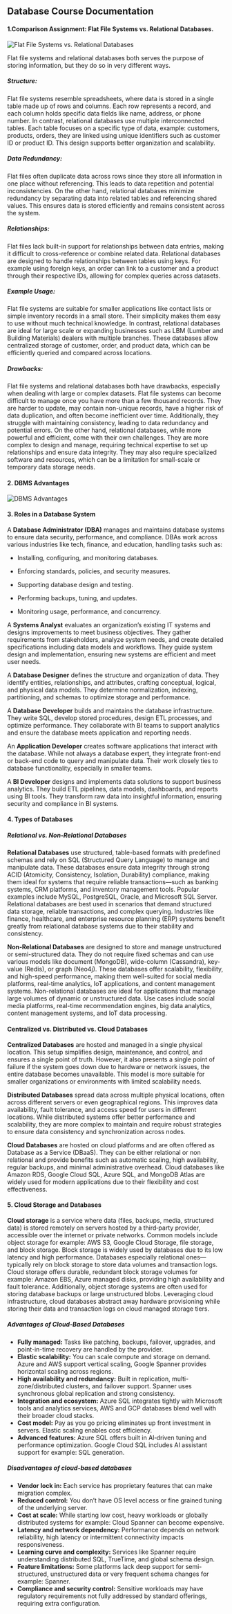 ## Database Course Documentation

#### 1.Comparison Assignment: Flat File Systems vs. Relational Databases.

![Flat File Systems vs. Relational Databases](images/Relational-Database-vs-Flat-File.jpg)

Flat file systems and relational databases both serves the purpose of storing information, but they do so in very different ways.
##### Structure:
  Flat file systems resemble spreadsheets, where data is stored in a single table made up of rows and columns. Each row represents a record, and each column holds specific data fields like name, address, or phone number.
  In contrast, relational databases use multiple interconnected tables. Each table focuses on a specific type of data, example: customers, products, orders, they are linked using unique identifiers such as customer ID or product ID. This design supports better organization and scalability.


##### Data Redundancy:
  Flat files often duplicate data across rows since they store all information in one place without referencing. This leads to data repetition and potential inconsistencies. 
  On the other hand, relational databases minimize redundancy by separating data into related tables and referencing shared values. This ensures data is stored efficiently and remains consistent across the system.


##### Relationships:
  Flat files lack built-in support for relationships between data entries, making it difficult to cross-reference or combine related data. Relational databases are designed to handle relationships between tables using keys.
  For example using foreign keys, an order can link to a customer and a product through their respective IDs, allowing for complex queries across datasets.


##### Example Usage:
  Flat file systems are suitable for smaller applications like contact lists or simple inventory records in a small store. Their simplicity makes them easy to use without much technical knowledge.
  In contrast, relational databases are ideal for large scale or expanding businesses such as LBM (Lumber and Building Materials) dealers with multiple branches. These databases allow centralized storage of customer, order, and product data, which can be efficiently queried and compared across locations.


##### Drawbacks:
  Flat file systems and relational databases both have drawbacks, especially when dealing with large or complex datasets. Flat file systems can become difficult to manage once you have more than a few thousand records.
  They are harder to update, may contain non-unique records, have a higher risk of data duplication, and often become inefficient over time. Additionally, they struggle with maintaining consistency, leading to data redundancy and potential errors.
  On the other hand, relational databases, while more powerful and efficient, come with their own challenges. They are more complex to design and manage, requiring technical expertise to set up relationships and ensure data integrity. They may also require specialized software and resources, which can be a limitation for small-scale or temporary data storage needs.

#### 2. DBMS Advantages
![DBMS Advantages](images/DBMS%20Advantages%20Mind%20map.png)

#### 3. Roles in a Database System
A **Database Administrator (DBA)** manages and maintains database systems to ensure data security, performance, and compliance. DBAs work across various industries like tech, finance, and education, handling tasks such as:
- Installing, configuring, and monitoring databases.

- Enforcing standards, policies, and security measures.

- Supporting database design and testing.

- Performing backups, tuning, and updates.

- Monitoring usage, performance, and concurrency.

A **Systems Analyst** evaluates an organization’s existing IT systems and designs improvements to meet business objectives. They gather requirements from stakeholders,
analyze system needs, and create detailed specifications including data models and workflows. They guide system design and implementation, ensuring new systems are efficient and meet user needs.

A **Database Designer** defines the structure and organization of data. They identify entities, relationships, and attributes, crafting conceptual, logical, and physical data models. They determine normalization,
indexing, partitioning, and schemas to optimize storage and performance. 

A **Database Developer** builds and maintains the database infrastructure. They write SQL, develop stored procedures, design ETL processes, and optimize performance. They collaborate with BI teams to support analytics and ensure the database meets application and reporting needs.

An **Application Developer** creates software applications that interact with the database. While not always a database expert, they integrate front-end or back-end code to query and manipulate data. Their work closely ties to database functionality, especially in smaller teams.

A **BI Developer** designs and implements data solutions to support business analytics. They build ETL pipelines, data models, dashboards, and reports using BI tools. They transform raw data into insightful information, ensuring security and compliance in BI systems.


#### 4. Types of Databases
##### Relational vs. Non‑Relational Databases
**Relational Databases** use structured, table-based formats with predefined schemas and rely on SQL (Structured Query Language) to manage and manipulate data. These databases ensure data integrity through strong ACID (Atomicity, Consistency, Isolation, Durability) compliance, making them ideal for systems that require reliable transactions—such as banking systems, CRM platforms, and inventory management tools. Popular examples include MySQL, PostgreSQL, Oracle, and Microsoft SQL Server.
Relational databases are best used in scenarios that demand structured data storage, reliable transactions, and complex querying. Industries like finance, healthcare, and enterprise resource planning (ERP) systems benefit greatly from relational database systems due to their stability and consistency.

**Non‑Relational Databases** are designed to store and manage unstructured or semi-structured data. They do not require fixed schemas and can use various models like document (MongoDB), wide-column (Cassandra), key-value (Redis), or graph (Neo4j). These databases offer scalability, flexibility, and high-speed performance, making them well-suited for social media platforms, real-time analytics, IoT applications, and content management systems.
Non-relational databases are ideal for applications that manage large volumes of dynamic or unstructured data. Use cases include social media platforms, real-time recommendation engines, big data analytics, content management systems, and IoT data processing.

#### Centralized vs. Distributed vs. Cloud Databases
**Centralized Databases** are hosted and managed in a single physical location. This setup simplifies design, maintenance, and control, and ensures a single point of truth. However, it also presents a single point of failure if the system goes down due to hardware or network issues, the entire database becomes unavailable. This model is more suitable for smaller organizations or environments with limited scalability needs.

**Distributed Databases** spread data across multiple physical locations, often across different servers or even geographical regions. This improves data availability, fault tolerance, and access speed for users in different locations. While distributed systems offer better performance and scalability, they are more complex to maintain and require robust strategies to ensure data consistency and synchronization across nodes.

**Cloud Databases** are hosted on cloud platforms and are often offered as Database as a Service (DBaaS). They can be either relational or non relational and provide benefits such as automatic scaling, high availability, regular backups, and minimal administrative overhead. Cloud databases like Amazon RDS, Google Cloud SQL, Azure SQL, and MongoDB Atlas are widely used for modern applications due to their flexibility and cost effectiveness.

#### 5. Cloud Storage and Databases
**Cloud storage** is a service where data (files, backups, media, structured data) is stored remotely on servers hosted by a third‑party provider, accessible over the internet or private networks.
Common models include object storage for example: AWS S3, Google Cloud Storage, file storage, and block storage. Block storage is widely used by databases due to its low latency and high performance.
Databases especially relational ones—typically rely on block storage to store data volumes and transaction logs. Cloud storage offers durable, redundant block storage volumes for example: Amazon EBS, Azure managed disks, providing high availability and fault tolerance. Additionally, object storage systems are often used for storing database backups or large unstructured blobs. Leveraging cloud infrastructure, cloud databases abstract away hardware provisioning while storing their data and transaction logs on cloud managed storage tiers.

##### Advantages of Cloud‑Based Databases
- **Fully managed:** Tasks like patching, backups, failover, upgrades, and point-in-time recovery are handled by the provider.
- **Elastic scalability:** You can scale compute and storage on demand. Azure and AWS support vertical scaling, Google Spanner provides horizontal scaling across regions.
- **High availability and redundancy:** Built in replication, multi-zone/distributed clusters, and failover support. Spanner uses synchronous global replication and strong consistency.
- **Integration and ecosystem:** Azure SQL integrates tightly with Microsoft tools and analytics services, AWS and GCP databases blend well with their broader cloud stacks.
- **Cost model:** Pay as you go pricing eliminates up front investment in servers. Elastic scaling enables cost efficiency.
- **Advanced features:** Azure SQL offers built in AI‑driven tuning and performance optimization. Google Cloud SQL includes AI assistant support for example: SQL generation.

##### Disadvantages of cloud-based databases
- **Vendor lock in:** Each service has proprietary features that can make migration complex.
- **Reduced control:** You don’t have OS level access or fine grained tuning of the underlying server.
- **Cost at scale:** While starting low cost, heavy workloads or globally distributed systems for example: Cloud Spanner can become expensive.
- **Latency and network dependency:** Performance depends on network reliability, high latency or intermittent connectivity impacts responsiveness.
- **Learning curve and complexity:** Services like Spanner require understanding distributed SQL, TrueTime, and global schema design.
- **Feature limitations:** Some platforms lack deep support for semi-structured, unstructured data or very frequent schema changes for example: Spanner.
- **Compliance and security control:** Sensitive workloads may have regulatory requirements not fully addressed by standard offerings, requiring extra configuration.
